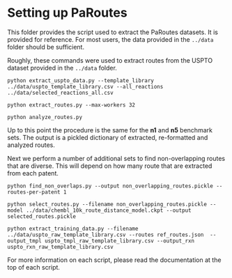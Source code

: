 # Setting up PaRoutes

This folder provides the script used to extract the PaRoutes datasets. It is provided for reference. For most users, the data provided in the `../data`
folder should be sufficient.

Roughly, these commands were used to extract routes from the USPTO dataset provided in the `../data` folder.

    python extract_uspto_data.py --template_library ../data/uspto_template_library.csv --all_reactions ../data/selected_reactions_all.csv
    
    python extract_routes.py --max-workers 32
    
    python analyze_routes.py

Up to this point the procedure is the same for the **n1** and **n5** benchmark sets. The output is a pickled dictionary of extracted, re-formatted and analyzed routes.

Next we perform a number of additional sets to find non-overlapping routes that
are diverse. This will depend on how many route that are extracted from each patent.
    
    python find_non_overlaps.py --output non_overlapping_routes.pickle --routes-per-patent 1
    
    python select_routes.py --filename non_overlapping_routes.pickle --model ../data/chembl_10k_route_distance_model.ckpt --output selected_routes.pickle

    python extract_training_data.py --filename ../data/uspto_raw_template_library.csv --routes ref_routes.json  --output_tmpl uspto_tmpl_raw_template_library.csv --output_rxn uspto_rxn_raw_template_library.csv

For more information on each script, please read the documentation at the top
of each script.